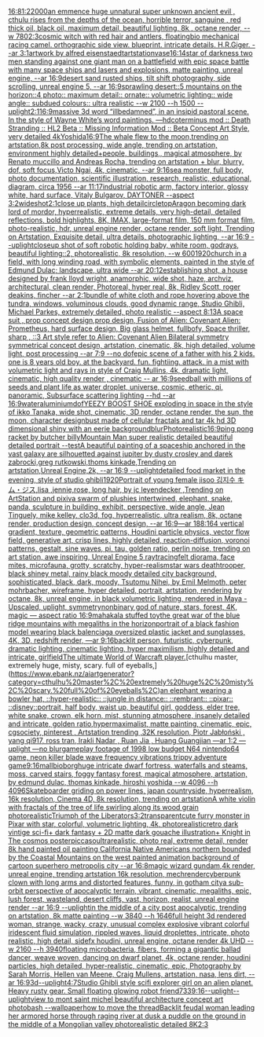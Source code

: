 [](https://www.ebank.nz/aiartgenerator?category=)[16:8](https://www.ebank.nz/aiartgenerator?category=16%3A8)[1:2](https://www.ebank.nz/aiartgenerator?category=1%3A2)[2000](https://www.ebank.nz/aiartgenerator?category=2000)[an emmence  huge unnatural super unknown ancient evil , cthulu  rises from the depths of the ocean, horrible terror,  sanguine , red thick oil, black oil,  maximum detail, beautiful lighting,  8k , octane render, --w 780](https://www.ebank.nz/aiartgenerator?category=an%20emmence%20%20huge%20unnatural%20super%20unknown%20ancient%20evil%20%2C%20cthulu%20%20rises%20from%20the%20depths%20of%20the%20ocean%2C%20horrible%20terror%2C%20%20sanguine%20%2C%20red%20thick%20oil%2C%20black%20oil%2C%20%20maximum%20detail%2C%20beautiful%20lighting%2C%20%208k%20%2C%20octane%20render%2C%20--w%20780)[2:3](https://www.ebank.nz/aiartgenerator?category=2%3A3)[cosmic witch with red hair and antlers, floating](https://www.ebank.nz/aiartgenerator?category=cosmic%20witch%20with%20red%20hair%20and%20antlers%2C%20floating)[](https://www.ebank.nz/aiartgenerator?category=)[bio mechanical racing camel. orthographic side view. blueprint. intricate details. H.R.Giger. --ar 3:1](https://www.ebank.nz/aiartgenerator?category=bio%20mechanical%20racing%20camel.%20orthographic%20side%20view.%20blueprint.%20intricate%20details.%20H.R.Giger.%20--ar%203%3A1)[artwork by alfred eisenstaedt](https://www.ebank.nz/aiartgenerator?category=artwork%20by%20alfred%20eisenstaedt)[artstation](https://www.ebank.nz/aiartgenerator?category=artstation)[vase](https://www.ebank.nz/aiartgenerator?category=vase)[16:14](https://www.ebank.nz/aiartgenerator?category=16%3A14)[star of darkness two men standing against one giant man on a battlefield with epic space battle with many space ships and lasers and explosions, matte painting, unreal engine, --ar 16:9](https://www.ebank.nz/aiartgenerator?category=star%20of%20darkness%20two%20men%20standing%20against%20one%20giant%20man%20on%20a%20battlefield%20with%20epic%20space%20battle%20with%20many%20space%20ships%20and%20lasers%20and%20explosions%2C%20matte%20painting%2C%20unreal%20engine%2C%20--ar%2016%3A9)[desert sand rusted ships, tilt shift photography, side scrolling, unreal engine 5, --ar 16:9](https://www.ebank.nz/aiartgenerator?category=desert%20sand%20rusted%20ships%2C%20tilt%20shift%20photography%2C%20side%20scrolling%2C%20unreal%20engine%205%2C%20--ar%2016%3A9)[sprawling desert::5 mountains on the horizon::4 photo:: maximum detail:: ornate:: volumetric lighting:: wide angle:: subdued colours:: ultra realistic --w 2100 --h 1500 --uplight](https://www.ebank.nz/aiartgenerator?category=sprawling%20desert%3A%3A5%20mountains%20on%20the%20horizon%3A%3A4%20photo%3A%3A%20maximum%20detail%3A%3A%20ornate%3A%3A%20volumetric%20lighting%3A%3A%20wide%20angle%3A%3A%20subdued%20colours%3A%3A%20ultra%20realistic%20--w%202100%20--h%201500%20--uplight)[2:1](https://www.ebank.nz/aiartgenerator?category=2%3A1)[16:9](https://www.ebank.nz/aiartgenerator?category=16%3A9)[massive 3d word “illbedamned”, in an insipid pastoral scene. In the style of Wayne White’s word paintings.  —hd](https://www.ebank.nz/aiartgenerator?category=massive%203d%20word%20%E2%80%9Cillbedamned%E2%80%9D%2C%20in%20an%20insipid%20pastoral%20scene.%20In%20the%20style%20of%20Wayne%20White%E2%80%99s%20word%20paintings.%20%20%E2%80%94hd)[coterminus mod :: Death Stranding :: HL2 Beta :: Missing Information Mod :: Beta Concept Art Style, very detailed 4k](https://www.ebank.nz/aiartgenerator?category=coterminus%20mod%20%3A%3A%20Death%20Stranding%20%3A%3A%20HL2%20Beta%20%3A%3A%20Missing%20Information%20Mod%20%3A%3A%20Beta%20Concept%20Art%20Style%2C%20very%20detailed%204k)[Yoshida](https://www.ebank.nz/aiartgenerator?category=Yoshida)[16:9](https://www.ebank.nz/aiartgenerator?category=16%3A9)[The whale flew to the moon,trending on artstation,8k post processing, wide angle, trending on artstation, environment highly detailed+people, buildings,, magical atmosphere, by Renato muccillo and Andreas Rocha, trending on artstation + blur, blurry, dof, soft focus,Victo Ngai, 4k, cinematic, --ar 9:16](https://www.ebank.nz/aiartgenerator?category=The%20whale%20flew%20to%20the%20moon%2Ctrending%20on%20artstation%2C8k%20post%20processing%2C%20wide%20angle%2C%20trending%20on%20artstation%2C%20environment%20highly%20detailed%2Bpeople%2C%20buildings%2C%2C%20magical%20atmosphere%2C%20by%20Renato%20muccillo%20and%20Andreas%20Rocha%2C%20trending%20on%20artstation%20%2B%20blur%2C%20blurry%2C%20dof%2C%20soft%20focus%2CVicto%20Ngai%2C%204k%2C%20cinematic%2C%20--ar%209%3A16)[sea monster, full body, photo documentation, scientific illustration, research, realistic, educational, diagram, circa 1956 --ar 11:17](https://www.ebank.nz/aiartgenerator?category=sea%20monster%2C%20full%20body%2C%20photo%20documentation%2C%20scientific%20illustration%2C%20research%2C%20realistic%2C%20educational%2C%20diagram%2C%20circa%201956%20--ar%2011%3A17)[industrial robotic arm, factory interior, glossy white, hard surface, Vitaly Bulgarov, DAYTONER --aspect 3:2](https://www.ebank.nz/aiartgenerator?category=industrial%20robotic%20arm%2C%20factory%20interior%2C%20glossy%20white%2C%20hard%20surface%2C%20Vitaly%20Bulgarov%2C%20DAYTONER%20--aspect%203%3A2)[wideshot](https://www.ebank.nz/aiartgenerator?category=wideshot)[2:1](https://www.ebank.nz/aiartgenerator?category=2%3A1)[close up plants, high detail](https://www.ebank.nz/aiartgenerator?category=close%20up%20plants%2C%20high%20detail)[circle](https://www.ebank.nz/aiartgenerator?category=circle)[top](https://www.ebank.nz/aiartgenerator?category=top)[Aragon becoming dark lord of mordor,  hyperrealistic, extreme details, very high-detail, detailed reflections, bold highlights, 8K, IMAX, large-format film, 150 mm format film, photo-realistic, hdr, unreal engine render, octane render, soft light, Trending on Artstation, Exquisite detail, ultra details, photographic lighting, --ar 16:9 --uplight](https://www.ebank.nz/aiartgenerator?category=Aragon%20becoming%20dark%20lord%20of%20mordor%2C%20%20hyperrealistic%2C%20extreme%20details%2C%20very%20high-detail%2C%20detailed%20reflections%2C%20bold%20highlights%2C%208K%2C%20IMAX%2C%20large-format%20film%2C%20150%20mm%20format%20film%2C%20photo-realistic%2C%20hdr%2C%20unreal%20engine%20render%2C%20octane%20render%2C%20soft%20light%2C%20Trending%20on%20Artstation%2C%20Exquisite%20detail%2C%20ultra%20details%2C%20photographic%20lighting%2C%20--ar%2016%3A9%20--uplight)[closeup shot of soft robotic holding baby, white room, godrays, beautiful lighting::2, photorealistic, 8k resolution, --w 600](https://www.ebank.nz/aiartgenerator?category=closeup%20shot%20of%20soft%20robotic%20holding%20baby%2C%20white%20room%2C%20godrays%2C%20beautiful%20lighting%3A%3A2%2C%20photorealistic%2C%208k%20resolution%2C%20--w%20600)[1920](https://www.ebank.nz/aiartgenerator?category=1920)[church in a field, with long winding road, with symbolic elements, painted in the style of Edmund Dulac; landscape, ultra wide --ar 20:12](https://www.ebank.nz/aiartgenerator?category=church%20in%20a%20field%2C%20with%20long%20winding%20road%2C%20with%20symbolic%20elements%2C%20painted%20in%20the%20style%20of%20Edmund%20Dulac%3B%20landscape%2C%20ultra%20wide%20--ar%2020%3A12)[establishing shot, a house designed by frank lloyd wright, anamorphic, wide shot, haze, archviz, architectural, clean render, Photoreal, hyper real, 8k, Ridley Scott, roger deakins, fincher --ar 2:1](https://www.ebank.nz/aiartgenerator?category=establishing%20shot%2C%20a%20house%20designed%20by%20frank%20lloyd%20wright%2C%20anamorphic%2C%20wide%20shot%2C%20haze%2C%20archviz%2C%20architectural%2C%20clean%20render%2C%20Photoreal%2C%20hyper%20real%2C%208k%2C%20Ridley%20Scott%2C%20roger%20deakins%2C%20fincher%20--ar%202%3A1)[bundle of white cloth and rope hovering above the tundra, windows, voluminous clouds, good dynamic range, Studio Ghibli, Michael Parkes, extremely detailed, photo realistic --aspect 8:13](https://www.ebank.nz/aiartgenerator?category=bundle%20of%20white%20cloth%20and%20rope%20hovering%20above%20the%20tundra%2C%20windows%2C%20voluminous%20clouds%2C%20good%20dynamic%20range%2C%20Studio%20Ghibli%2C%20Michael%20Parkes%2C%20extremely%20detailed%2C%20photo%20realistic%20--aspect%208%3A13)[A space suit ,  prop concept design,prop design,  Fusion of  Alien: Covenant Alien: Prometheus,  hard surface design, Big glass helmet,   fullbofy, Space thriller, sharp , ::3  Art style refer to Alien: Covenant Alien   Bilateral symmetry       symmetrical   concept design,  artstation, cinematic,  8k, high detailed,  volume light,  post processing    --ar 7:9   --no dof](https://www.ebank.nz/aiartgenerator?category=A%20space%20suit%20%2C%20%20prop%20concept%20design%2Cprop%20design%2C%20%20Fusion%20of%20%20Alien%3A%20Covenant%20Alien%3A%20Prometheus%2C%20%20hard%20surface%20design%2C%20Big%20glass%20helmet%2C%20%20%20fullbofy%2C%20Space%20thriller%2C%20sharp%20%2C%20%3A%3A3%20%20Art%20style%20refer%20to%20Alien%3A%20Covenant%20Alien%20%20%20Bilateral%20symmetry%20%20%20%20%20%20%20symmetrical%20%20%20concept%20design%2C%20%20artstation%2C%20cinematic%2C%20%208k%2C%20high%20detailed%2C%20%20volume%20light%2C%20%20post%20processing%20%20%20%20--ar%207%3A9%20%20%20--no%20dof)[epic scene of a father with his 2 kids. one is 8 years old boy.   at the backyard. fun. fightiing. attack. in a mist with volumetric light and rays in style of Craig Mullins, 4k, dramatic light, cinematic, high quality render , cinematic -- ar 16:9](https://www.ebank.nz/aiartgenerator?category=epic%20scene%20of%20a%20father%20with%20his%202%20kids.%20one%20is%208%20years%20old%20boy.%20%20%20at%20the%20backyard.%20fun.%20fightiing.%20attack.%20in%20a%20mist%20with%20volumetric%20light%20and%20rays%20in%20style%20of%20Craig%20Mullins%2C%204k%2C%20dramatic%20light%2C%20cinematic%2C%20high%20quality%20render%20%2C%20cinematic%20--%20ar%2016%3A9)[seedball with millions of seeds and plant life as water droplet, universe, cosmic, etheric, qi, panoramic, Subsurface scattering lighting --hd --ar 16:9](https://www.ebank.nz/aiartgenerator?category=seedball%20with%20millions%20of%20seeds%20and%20plant%20life%20as%20water%20droplet%2C%20universe%2C%20cosmic%2C%20etheric%2C%20qi%2C%20panoramic%2C%20Subsurface%20scattering%20lighting%20--hd%20--ar%2016%3A9)[water](https://www.ebank.nz/aiartgenerator?category=water)[aluminium](https://www.ebank.nz/aiartgenerator?category=aluminium)[dof](https://www.ebank.nz/aiartgenerator?category=dof)[YEEZY BOOST SHOE exploding in space in the style of ikko Tanaka, wide shot, cinematic, 3D render, octane render, the sun, the moon, character design](https://www.ebank.nz/aiartgenerator?category=YEEZY%20BOOST%20SHOE%20exploding%20in%20space%20in%20the%20style%20of%20ikko%20Tanaka%2C%20wide%20shot%2C%20cinematic%2C%203D%20render%2C%20octane%20render%2C%20the%20sun%2C%20the%20moon%2C%20character%20design)[bust made of cellular fractals and tar 4k hd 3D dimensional shiny with an eerie background](https://www.ebank.nz/aiartgenerator?category=bust%20made%20of%20cellular%20fractals%20and%20tar%204k%20hd%203D%20dimensional%20shiny%20with%20an%20eerie%20background)[blur](https://www.ebank.nz/aiartgenerator?category=blur)[Photorealistic](https://www.ebank.nz/aiartgenerator?category=Photorealistic)[16:9](https://www.ebank.nz/aiartgenerator?category=16%3A9)[ping pong racket by butcher billy](https://www.ebank.nz/aiartgenerator?category=ping%20pong%20racket%20by%20butcher%20billy)[Mountain Man super realistic detailed beautiful detailed portrait --test](https://www.ebank.nz/aiartgenerator?category=Mountain%20Man%20super%20realistic%20detailed%20beautiful%20detailed%20portrait%20--test)[A beautiful painting of a spaceship anchored in the vast galaxy are silhouetted against jupiter by dusty crosley and darek zabrocki,greg rutkowski,thoms kinkade,Trending on artstation,Unreal Engine,2k, --ar 16:9 --uplight](https://www.ebank.nz/aiartgenerator?category=A%20beautiful%20painting%20of%20a%20spaceship%20anchored%20in%20the%20vast%20galaxy%20are%20silhouetted%20against%20jupiter%20by%20dusty%20crosley%20and%20darek%20zabrocki%2Cgreg%20rutkowski%2Cthoms%20kinkade%2CTrending%20on%20artstation%2CUnreal%C2%A0Engine%2C2k%2C%20--ar%2016%3A9%20--uplight)[detailed food market in the evening, style of studio ghibli](https://www.ebank.nz/aiartgenerator?category=detailed%20food%20market%20in%20the%20evening%2C%20style%20of%20studio%20ghibli)[1920](https://www.ebank.nz/aiartgenerator?category=1920)[Portrait of young female jisoo 김지수 キム・ジス,lisa ,jennie,rose, long hair, by jc leyendecker ,Trending on ArtStation and pixiv](https://www.ebank.nz/aiartgenerator?category=Portrait%20of%20young%20female%20jisoo%20%EA%B9%80%EC%A7%80%EC%88%98%20%E3%82%AD%E3%83%A0%E3%83%BB%E3%82%B8%E3%82%B9%2Clisa%20%2Cjennie%2Crose%2C%20long%20hair%2C%20by%20jc%20leyendecker%20%2CTrending%20on%20ArtStation%20and%20pixiv)[a swarm of plushies intertwined, elephant, snake, panda, sculpture in building, exhibit, perspective, wide angle, Jean Tinguely, mike kelley, clo3d, fog, hyperrealistic, ultra realism, 8k, octane render, production design, concept design, --ar 16:9](https://www.ebank.nz/aiartgenerator?category=a%20swarm%20of%20plushies%20intertwined%2C%20elephant%2C%20snake%2C%20panda%2C%20sculpture%20in%20building%2C%20exhibit%2C%20perspective%2C%20wide%20angle%2C%20Jean%20Tinguely%2C%20mike%20kelley%2C%20clo3d%2C%20fog%2C%20hyperrealistic%2C%20ultra%20realism%2C%208k%2C%20octane%20render%2C%20production%20design%2C%20concept%20design%2C%20--ar%2016%3A9)[—ar 188:164 vertical gradient, texture, geometric patterns, Houdini particle physics, vector flow field, generative art, crisp lines, highly detailed, reaction-diffusion, voronoi patterns, gestalt, sine waves, pi, tau, golden ratio, perlin noise, trending on art station, awe inspiring, Unreal Engine 5 raytracing](https://www.ebank.nz/aiartgenerator?category=%E2%80%94ar%20188%3A164%20vertical%20gradient%2C%20texture%2C%20geometric%20patterns%2C%20Houdini%20particle%20physics%2C%20vector%20flow%20field%2C%20generative%20art%2C%20crisp%20lines%2C%20highly%20detailed%2C%20reaction-diffusion%2C%20voronoi%20patterns%2C%20gestalt%2C%20sine%20waves%2C%20pi%2C%20tau%2C%20golden%20ratio%2C%20perlin%20noise%2C%20trending%20on%20art%20station%2C%20awe%20inspiring%2C%20Unreal%20Engine%205%20raytracing)[felt diorama, face mites, microfauna, grotty, scratchy, hyper-realism](https://www.ebank.nz/aiartgenerator?category=felt%20diorama%2C%20face%20mites%2C%20microfauna%2C%20grotty%2C%20scratchy%2C%20hyper-realism)[star wars deathtrooper, black shiney metal, rainy black moody detailed city background, sophisticated, black, dark, moody, Tsutomu Nihei, by Emil Melmoth, peter mohrbacher, wireframe, hyper detailed, portrait, artstation, rendering by octane, 8k, unreal engine, in black volumetric lighting, rendered in Maya - Upscaled, uplight, symmetry](https://www.ebank.nz/aiartgenerator?category=star%20wars%20deathtrooper%2C%20black%20shiney%20metal%2C%20rainy%20black%20moody%20detailed%20city%20background%2C%20sophisticated%2C%20black%2C%20dark%2C%20moody%2C%20Tsutomu%20Nihei%2C%20by%20Emil%20Melmoth%2C%20peter%20mohrbacher%2C%20wireframe%2C%20hyper%20detailed%2C%20portrait%2C%20artstation%2C%20rendering%20by%20octane%2C%208k%2C%20unreal%20engine%2C%20in%20black%20volumetric%20lighting%2C%20rendered%20in%20Maya%20-%20Upscaled%2C%20uplight%2C%20symmetry)[nonbinary god of nature, stars, forest, 4K, magic — aspect ratio 16:9](https://www.ebank.nz/aiartgenerator?category=nonbinary%20god%20of%20nature%2C%20stars%2C%20forest%2C%204K%2C%20magic%20%E2%80%94%20aspect%20ratio%2016%3A9)[mahakala stuffed toy](https://www.ebank.nz/aiartgenerator?category=mahakala%20stuffed%20toy)[the great war of the blue ridge mountains with megaliths in the horizon](https://www.ebank.nz/aiartgenerator?category=the%20great%20war%20of%20the%20blue%20ridge%20mountains%20with%20megaliths%20in%20the%20horizon)[portrait of a black fashion model wearing black balenciaga oversized plastic jacket and sunglasses, 4K, 3D, redshift render, —ar 9:16](https://www.ebank.nz/aiartgenerator?category=portrait%20of%20a%20black%20fashion%20model%20wearing%20black%20balenciaga%20oversized%20plastic%20jacket%20and%20sunglasses%2C%204K%2C%203D%2C%20redshift%20render%2C%20%E2%80%94ar%209%3A16)[backlit person, futuristic, cyberpunk, dramatic lighting, cinematic lighting, hyper maximilism, highly detailed and intricate, girl](https://www.ebank.nz/aiartgenerator?category=backlit%20person%2C%20futuristic%2C%20cyberpunk%2C%20dramatic%20lighting%2C%20cinematic%20lighting%2C%20hyper%20maximilism%2C%20highly%20detailed%20and%20intricate%2C%20girl)[field](https://www.ebank.nz/aiartgenerator?category=field)[The ultimate World of Warcraft player.](https://www.ebank.nz/aiartgenerator?category=The%20ultimate%20World%20of%20Warcraft%20player.)[cthulhu master, extremely huge, misty, scary. full of eyeballs,](https://www.ebank.nz/aiartgenerator?category=cthulhu%20master%2C%20extremely%20huge%2C%20misty%2C%20scary.%20full%20of%20eyeballs%2C)[an elephant wearing a bowler hat, ::hyper-realistic:: ::jungle in distance:: ::rembrant:: ::pixar:: ::disney::](https://www.ebank.nz/aiartgenerator?category=an%20elephant%20wearing%20a%20bowler%20hat%2C%20%3A%3Ahyper-realistic%3A%3A%20%3A%3Ajungle%20in%20distance%3A%3A%20%3A%3Arembrant%3A%3A%20%3A%3Apixar%3A%3A%20%3A%3Adisney%3A%3A)[portrait, half body, waist up, beautiful girl, goddess, elder tree, white snake, crown, elk horn,  mist, stunning atmosphere, insanely detailed and intricate, golden ratio,hypermaximalist, matte painting, cinematic, epic, cgsociety, pinterest , Artstation trending ,32K resolution, Piotr Jabłoński , yang qi917, ross tran, Irakli Nadar , Ruan Jia , Huang Guangjian —ar 1:2 —uplight —no blur](https://www.ebank.nz/aiartgenerator?category=portrait%2C%20half%20body%2C%20waist%20up%2C%20beautiful%20girl%2C%20goddess%2C%20elder%20tree%2C%20white%20snake%2C%20crown%2C%20elk%20horn%2C%20%20mist%2C%20stunning%20atmosphere%2C%20insanely%20detailed%20and%20intricate%2C%20golden%20ratio%2Chypermaximalist%2C%20matte%20painting%2C%20cinematic%2C%20epic%2C%20cgsociety%2C%20pinterest%20%2C%20Artstation%20trending%20%2C32K%20resolution%2C%20Piotr%20Jab%C5%82o%C5%84ski%20%2C%20yang%20qi917%2C%20ross%20tran%2C%20Irakli%20Nadar%20%2C%20Ruan%20Jia%20%2C%20Huang%20Guangjian%20%E2%80%94ar%201%3A2%20%E2%80%94uplight%20%E2%80%94no%20blur)[gameplay footage of 1998 low budget N64 nintendo64 game, neon killer blade wave frequency vibrations trippy adventure game](https://www.ebank.nz/aiartgenerator?category=gameplay%20footage%20of%201998%20low%20budget%20N64%20nintendo64%20game%2C%20neon%20killer%20blade%20wave%20frequency%20vibrations%20trippy%20adventure%20game)[9:16](https://www.ebank.nz/aiartgenerator?category=9%3A16)[mall](https://www.ebank.nz/aiartgenerator?category=mall)[bioborg](https://www.ebank.nz/aiartgenerator?category=bioborg)[huge intricate dwarf fortress, waterfalls and steams, moss, carved stairs, foggy fantasy forest, magical atmosphere, artstation, by edmund dulac, thomas kinkade, hiroshi yoshida --w 4096 --h 4096](https://www.ebank.nz/aiartgenerator?category=huge%20intricate%20dwarf%20fortress%2C%20waterfalls%20and%20steams%2C%20moss%2C%20carved%20stairs%2C%20foggy%20fantasy%20forest%2C%20magical%20atmosphere%2C%20artstation%2C%20by%20edmund%20dulac%2C%20thomas%20kinkade%2C%20hiroshi%20yoshida%20--w%204096%20--h%204096)[Skateboarder griding on power lines, japan countryside, hyperrealism, 16k resolution, Cinema 4D, 8k resolution, trending on artstation](https://www.ebank.nz/aiartgenerator?category=Skateboarder%20griding%20on%20power%20lines%2C%20japan%20countryside%2C%20hyperrealism%2C%2016k%20resolution%2C%20Cinema%204D%2C%208k%20resolution%2C%20trending%20on%20artstation)[A white violin with fractals  of the tree of life swirling along its wood grain photorealistic](https://www.ebank.nz/aiartgenerator?category=A%20white%20violin%20with%20fractals%20%20of%20the%20tree%20of%20life%20swirling%20along%20its%20wood%20grain%20photorealistic)[Triumph of the Liberators](https://www.ebank.nz/aiartgenerator?category=Triumph%20of%20the%20Liberators)[3:2](https://www.ebank.nz/aiartgenerator?category=3%3A2)[transparent](https://www.ebank.nz/aiartgenerator?category=transparent)[cute furry monster in Pixar with star, colorful, volumetric lighting, 4k, photorealistic](https://www.ebank.nz/aiartgenerator?category=cute%20furry%20monster%20in%20Pixar%20with%20star%2C%20colorful%2C%20volumetric%20lighting%2C%204k%2C%20photorealistic)[retro dark vintige sci-fi+ dark fantasy + 2D matte dark gouache illustration+ Knight in The cosmos poster](https://www.ebank.nz/aiartgenerator?category=retro%20dark%20vintige%20sci-fi%2B%20dark%20fantasy%20%2B%202D%20matte%20dark%20gouache%20illustration%2B%20Knight%20in%20The%20cosmos%20poster)[piccaso](https://www.ebank.nz/aiartgenerator?category=piccaso)[ultrarealistic, photo real, extreme detail, render 8k hand painted oil painting California Native Americans northern bounded by the Coastal Mountains on the west painted animation background of cartoon superhero metropolis city --ar 16:8](https://www.ebank.nz/aiartgenerator?category=ultrarealistic%2C%20photo%20real%2C%20extreme%20detail%2C%20render%208k%20hand%20painted%20oil%20painting%20California%20Native%20Americans%20northern%20bounded%20by%20the%20Coastal%20Mountains%20on%20the%20west%20painted%20animation%20background%20of%20cartoon%20superhero%20metropolis%20city%20--ar%2016%3A8)[magic wizard gundam,4k render, unreal engine, trending artstation 16k resolution, mech](https://www.ebank.nz/aiartgenerator?category=magic%20wizard%20gundam%2C4k%20render%2C%20unreal%20engine%2C%20trending%20artstation%2016k%20resolution%2C%20mech)[render](https://www.ebank.nz/aiartgenerator?category=render)[cyberpunk clown with long arms and distorted features, funny, in gotham city](https://www.ebank.nz/aiartgenerator?category=cyberpunk%20clown%20with%20long%20arms%20and%20distorted%20features%2C%20funny%2C%20in%20gotham%20city)[a sub-orbit perspective of apocalyptic terrain, vibrant, cinematic, megaliths, epic, lush forest, wasteland, desert cliffs, vast, horizon, realist, unreal engine render --ar 16:9 --uplight](https://www.ebank.nz/aiartgenerator?category=a%20sub-orbit%20perspective%20of%20apocalyptic%20terrain%2C%20vibrant%2C%20cinematic%2C%20megaliths%2C%20epic%2C%20lush%20forest%2C%20wasteland%2C%20desert%20cliffs%2C%20vast%2C%20horizon%2C%20realist%2C%20unreal%20engine%20render%20--ar%2016%3A9%20--uplight)[in the middle of a city post apocalyptic, trending on artstation, 8k matte painting --w 3840 --h 1646](https://www.ebank.nz/aiartgenerator?category=in%20the%20middle%20of%20a%20city%20post%20apocalyptic%2C%20trending%20on%20artstation%2C%208k%20matte%20painting%20--w%203840%20--h%201646)[full height 3d rendered woman,  strange, wacky, crazy, unusual complex explosive vibrant colorful iridescent  fluid simulation, rippled waves, liquid droplettes, intricate, photo realistic, high detail, sidefx houdini, unreal engine, octane render 4k UHD --w 2160 --h 3940](https://www.ebank.nz/aiartgenerator?category=full%20height%203d%20rendered%20woman%2C%20%20strange%2C%20wacky%2C%20crazy%2C%20unusual%20complex%20explosive%20vibrant%20colorful%20iridescent%20%20fluid%20simulation%2C%20rippled%20waves%2C%20liquid%20droplettes%2C%20intricate%2C%20photo%20realistic%2C%20high%20detail%2C%20sidefx%20houdini%2C%20unreal%20engine%2C%20octane%20render%204k%20UHD%20--w%202160%20--h%203940)[floating microbacteria, fibers, forming a gigantic ballad dancer, weave woven, dancing on dwarf planet, 4k, octane render, houdini particles, high detailed, hyper-realistic, cinematic, epic, Photography by Sarah Morris, Hellen van Meene, Craig Mullens, artstation, nasa, lens dirt, --ar 16:9](https://www.ebank.nz/aiartgenerator?category=floating%20microbacteria%2C%20fibers%2C%20forming%20a%20gigantic%20ballad%20dancer%2C%20weave%20woven%2C%20dancing%20on%20dwarf%20planet%2C%204k%2C%20octane%20render%2C%20houdini%20particles%2C%20high%20detailed%2C%20hyper-realistic%2C%20cinematic%2C%20epic%2C%20Photography%20by%20Sarah%20Morris%2C%20Hellen%20van%20Meene%2C%20Craig%20Mullens%2C%20artstation%2C%20nasa%2C%20lens%20dirt%2C%20--ar%2016%3A9)[3d](https://www.ebank.nz/aiartgenerator?category=3d)[--uplight](https://www.ebank.nz/aiartgenerator?category=--uplight)[4:7](https://www.ebank.nz/aiartgenerator?category=4%3A7)[Studio Ghibli style scifi explorer girl on an alien planet. Heavy rusty gear. Small floating glowing robot friend](https://www.ebank.nz/aiartgenerator?category=Studio%20Ghibli%20style%20scifi%20explorer%20girl%20on%20an%20alien%20planet.%20Heavy%20rusty%20gear.%20Small%20floating%20glowing%20robot%20friend)[733](https://www.ebank.nz/aiartgenerator?category=733)[9:16](https://www.ebank.nz/aiartgenerator?category=9%3A16)[--uplight](https://www.ebank.nz/aiartgenerator?category=--uplight)[--uplight](https://www.ebank.nz/aiartgenerator?category=--uplight)[view to mont saint michel beautiful architecture concept art photobash --wallpaper](https://www.ebank.nz/aiartgenerator?category=view%20to%20mont%20saint%20michel%20beautiful%20architecture%20concept%20art%20photobash%20--wallpaper)[how to move the thread](https://www.ebank.nz/aiartgenerator?category=how%20to%20move%20the%20thread)[Backlit feudal woman leading her armored horse through raging river at dusk a puddle on the ground in the middle of a Mongolian valley photorealistic detailed 8K](https://www.ebank.nz/aiartgenerator?category=Backlit%20feudal%20woman%20leading%20her%20armored%20horse%20through%20raging%20river%20at%20dusk%20a%20puddle%20on%20the%20ground%20in%20the%20middle%20of%20a%20Mongolian%20valley%20photorealistic%20detailed%208K)[2:3](https://www.ebank.nz/aiartgenerator?category=2%3A3)